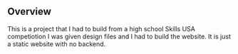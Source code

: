 ## Overview
This is a project that I had to build from a high school Skills USA competiotion I was given design files and I had to build the website. It is just a static website with no backend.
